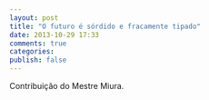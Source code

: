 ```yaml
---
layout: post
title: "O futuro é sórdido e fracamente tipado"
date: 2013-10-29 17:33
comments: true
categories: 
publish: false
---
```


Contribuição do Mestre Miura.

